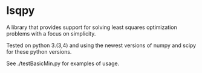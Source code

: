 lsqpy
=====

A library that provides support for solving least squares optimization problems with a focus on simplicity.

Tested on python 3.(3,4) and using the newest versions of numpy and scipy for these python versions.

See ./testBasicMin.py for examples of usage.

